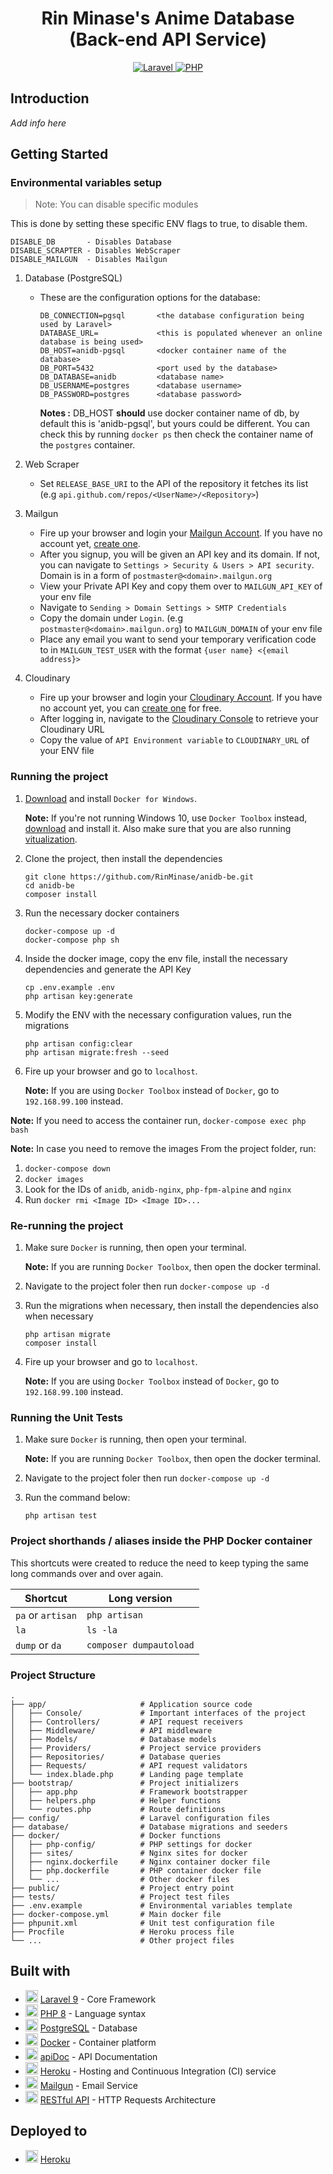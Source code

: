 <h1 align="center"> Rin Minase's Anime Database<br>(Back-end API Service) </h1>

<p align="center">
    <a href="https://laravel.com">
        <img alt="Laravel" src="https://img.shields.io/badge/laravel-%5E9.0-red.svg?logo=laravel&logoColor=white&style=for-the-badge">
    </a>
    <a href="https://php.net">
        <img alt="PHP" src="https://img.shields.io/badge/php-8.0-blue.svg?logo=php&logoColor=white&style=for-the-badge">
    </a>
</p>

## Introduction
_Add info here_

## Getting Started

### Environmental variables setup

> Note: You can disable specific modules

This is done by setting these specific ENV flags to true, to disable them.

```
DISABLE_DB       - Disables Database
DISABLE_SCRAPTER - Disables WebScraper
DISABLE_MAILGUN  - Disables Mailgun
```

1. Database (PostgreSQL)
    - These are the configuration options for the database:

        ```
        DB_CONNECTION=pgsql       <the database configuration being used by Laravel>
        DATABASE_URL=             <this is populated whenever an online database is being used>
        DB_HOST=anidb-pgsql       <docker container name of the database>
        DB_PORT=5432              <port used by the database>
        DB_DATABASE=anidb         <database name>
        DB_USERNAME=postgres      <database username>
        DB_PASSWORD=postgres      <database password>
        ```

        **Notes :** DB_HOST **should** use docker container name of db, by default this is 'anidb-pgsql', but yours could be different. You can check this by running `docker ps` then check the container name of the `postgres` container.

2. Web Scraper
    - Set `RELEASE_BASE_URI` to the API of the repository it fetches its list (e.g `api.github.com/repos/<UserName>/<Repository>`)

3. Mailgun
    - Fire up your browser and login your [Mailgun Account](https://app.mailgun.com). If you have no account yet, [create one](https://signup.mailgun.com/new/signup).
    - After you signup, you will be given an API key and its domain. If not, you can navigate to `Settings > Security & Users > API security`. Domain is in a form of `postmaster@<domain>.mailgun.org`
    - View your Private API Key and copy them over to `MAILGUN_API_KEY` of your env file
    - Navigate to `Sending > Domain Settings > SMTP Credentials`
    - Copy the domain under `Login`. (e.g `postmaster@<domain>.mailgun.org`) to `MAILGUN_DOMAIN` of your env file
    - Place any email you want to send your temporary verification code to in `MAILGUN_TEST_USER` with the format `{user name} <{email address}>`

4. Cloudinary
    - Fire up your browser and login your [Cloudinary Account](https://cloudinary.com/users/login). If you have no account yet, you can [create one](https://cloudinary.com/users/register/free) for free.
    - After logging in, navigate to the [Cloudinary Console](https://cloudinary.com/console) to retrieve your Cloudinary URL
    - Copy the value of `API Environment variable` to `CLOUDINARY_URL` of your ENV file


### Running the project
1. [Download](https://www.docker.com/products/docker-desktop) and install `Docker for Windows`.

    **Note:** If you're not running Windows 10, use `Docker Toolbox` instead, [download](https://docs.docker.com/toolbox/toolbox_install_windows/#step-2-install-docker-toolbox) and install it. Also make sure that you are also running [vitualization](https://docs.docker.com/toolbox/toolbox_install_windows/#step-1-check-your-version).

2. Clone the project, then install the dependencies

    ```
    git clone https://github.com/RinMinase/anidb-be.git
    cd anidb-be
    composer install
    ```

3. Run the necessary docker containers

    ```
    docker-compose up -d
    docker-compose php sh
    ```

4. Inside the docker image, copy the env file, install the necessary dependencies and generate the API Key

    ```
    cp .env.example .env
    php artisan key:generate
    ```

5. Modify the ENV with the necessary configuration values, run the migrations
    ```
    php artisan config:clear
    php artisan migrate:fresh --seed
    ```

6. Fire up your browser and go to `localhost`.

    **Note:** If you are using `Docker Toolbox` instead of `Docker`, go to `192.168.99.100` instead.

**Note:**
If you need to access the container run, `docker-compose exec php bash`

**Note:**
In case you need to remove the images
From the project folder, run:
1. `docker-compose down`
2. `docker images`
3. Look for the IDs of `anidb`, `anidb-nginx`, `php-fpm-alpine` and `nginx`
4. Run `docker rmi <Image ID> <Image ID>...`

### Re-running the project
1. Make sure `Docker` is running, then open your terminal.

    **Note:** If you are running `Docker Toolbox`, then open the docker terminal.

2. Navigate to the project foler then run `docker-compose up -d`

3. Run the migrations when necessary, then install the dependencies also when necessary
    ```
    php artisan migrate
    composer install
    ```

4. Fire up your browser and go to `localhost`.

    **Note:** If you are using `Docker Toolbox` instead of `Docker`, go to `192.168.99.100` instead.

### Running the Unit Tests
1. Make sure `Docker` is running, then open your terminal.

    **Note:** If you are running `Docker Toolbox`, then open the docker terminal.

2. Navigate to the project foler then run `docker-compose up -d`

3. Run the command below:
    ```
    php artisan test
    ```

### Project shorthands / aliases inside the PHP Docker container

This shortcuts were created to reduce the need to keep typing the same long commands over and over again.

| Shortcut          | Long version            |
| ----------------- | ----------------------- |
| `pa` or `artisan` | `php artisan`           |
| `la`              | `ls -la`                |
| `dump` or `da`    | `composer dumpautoload` |

### Project Structure
    .
    ├── app/                     # Application source code
    │   ├── Console/             # Important interfaces of the project
    │   ├── Controllers/         # API request receivers
    │   ├── Middleware/          # API middleware
    │   ├── Models/              # Database models
    │   ├── Providers/           # Project service providers
    │   ├── Repositories/        # Database queries
    │   ├── Requests/            # API request validators
    │   └── index.blade.php      # Landing page template
    ├── bootstrap/               # Project initializers
    │   ├── app.php              # Framework bootstrapper
    │   ├── helpers.php          # Helper functions
    │   └── routes.php           # Route definitions
    ├── config/                  # Laravel configuration files
    ├── database/                # Database migrations and seeders
    ├── docker/                  # Docker functions
    │   ├── php-config/          # PHP settings for docker
    │   ├── sites/               # Nginx sites for docker
    │   ├── nginx.dockerfile     # Nginx container docker file
    │   ├── php.dockerfile       # PHP container docker file
    │   └── ...                  # Other docker files
    ├── public/                  # Project entry point
    ├── tests/                   # Project test files
    ├── .env.example             # Environmental variables template
    ├── docker-compose.yml       # Main docker file
    ├── phpunit.xml              # Unit test configuration file
    ├── Procfile                 # Heroku process file
    └── ...                      # Other project files

## Built with
* <img width=20 height=20 src="https://laravel.com/img/favicon/favicon.ico"> [Laravel 9](https://laravel.com) - Core Framework
* <img width=20 height=20 src="https://www.php.net/favicon.ico"> [PHP 8](https://php.net) - Language syntax
* <img width=20 height=20 src="https://www.postgresql.org/favicon.ico"> [PostgreSQL](https://www.postgresql.org) - Database
* <img width=20 height=20 src="https://docs.docker.com/favicons/docs.ico"> [Docker](https://www.docker.com) - Container platform
* <img width=20 height=20 src="https://apidocjs.com/img/favicon.ico"> [apiDoc](https://apidocjs.com) - API Documentation
* <img width=20 height=20 src="https://www.herokucdn.com/favicons/favicon.ico"> [Heroku](https://www.heroku.com) - Hosting and Continuous Integration (CI) service
* <img width=20 height=20 src="https://app.mailgun.com/assets/pilot/images/favicon.png"> [Mailgun](https://www.mailgun.com) - Email Service
* <img width=20 height=20 src="https://restfulapi.net/wp-content/uploads/rest.png"> [RESTful API](https://restfulapi.net) - HTTP Requests Architecture

## Deployed to
* <img width=20 height=20 src="https://www.herokucdn.com/favicons/favicon.ico"> [Heroku](http://rin-anidb.herokuapp.com)
